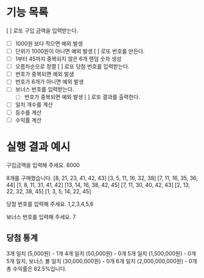 # 기능 목록
[ ] 로또 구입 금액을 입력받는다.
   - [ ] 1000원 보다 작으면 예외 발생
   - [ ] 단위가 1000원이 아니면 예외 발생
[ ] 로또 번호를 만든다.
   - [ ] 1부터 45까지 중복되지 않은 6개 랜덤 숫자 생성
   - [ ] 오름차순으로 정렬
[ ] 로또 당첨 번호를 입력받는다.
   - [ ] 번호가 중복되면 예외 발생
   - [ ] 번호가 6개가 아니면 예외 발생
   - [ ] 보너스 번호를 입력받는다.
       - [ ] 번호가 중복되면 예외 발생
[ ] 로또 결과를 출력한다.
   -  [ ] 일치 개수를 계산
   - [ ] 등수를 계산
   - [ ] 수익률 계산

# 실행 결과 예시
구입금액을 입력해 주세요.
8000

8개를 구매했습니다.
[8, 21, 23, 41, 42, 43]
[3, 5, 11, 16, 32, 38]
[7, 11, 16, 35, 36, 44]
[1, 8, 11, 31, 41, 42]
[13, 14, 16, 38, 42, 45]
[7, 11, 30, 40, 42, 43]
[2, 13, 22, 32, 38, 45]
[1, 3, 5, 14, 22, 45]

당첨 번호를 입력해 주세요.
1,2,3,4,5,6

보너스 번호를 입력해 주세요.
7

당첨 통계
---
3개 일치 (5,000원) - 1개
4개 일치 (50,000원) - 0개
5개 일치 (1,500,000원) - 0개
5개 일치, 보너스 볼 일치 (30,000,000원) - 0개
6개 일치 (2,000,000,000원) - 0개
총 수익률은 62.5%입니다.